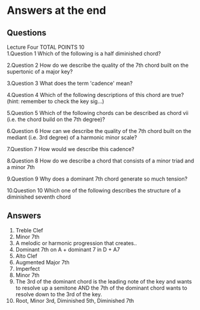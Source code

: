 # Answers at the end
## Questions
Lecture Four
TOTAL POINTS 10  
1.Question 1
Which of the following is a half diminished chord?  

2.Question 2
How do we describe the quality of the 7th chord built on the supertonic of a major key?

3.Question 3
What does the term 'cadence' mean?

4.Question 4
Which of the following descriptions of this chord are true?
(hint: remember to check the key sig…)

5.Question 5
Which of the following chords can be described as chord vii (i.e. the chord build on the 7th degree)?

6.Question 6
How can we describe the quality of the 7th chord built on the mediant (i.e. 3rd degree) of a harmonic minor scale?

7.Question 7
How would we describe this cadence?

8.Question 8
How do we describe a chord that consists of a minor triad and a minor 7th

9.Question 9
Why does a dominant 7th chord generate so much tension?

10.Question 10
Which one of the following describes the structure of a diminished seventh chord
## Answers

1.  Treble Clef  
2.  Minor 7th  
3.  A melodic or harmonic progression that creates..  
4.  Dominant 7th on A + dominant 7 in D +  A7  
5.  Alto Clef  
6.  Augmented Major 7th  
7.  Imperfect  
8.  Minor 7th  
9.  The 3rd of the dominant chord is the leading note of the key and wants to resolve up a semitone AND the 7th of the dominant chord wants to resolve down to the 3rd of the key.  
10. Root, Minor 3rd, Diminished 5th, Diminished 7th  
